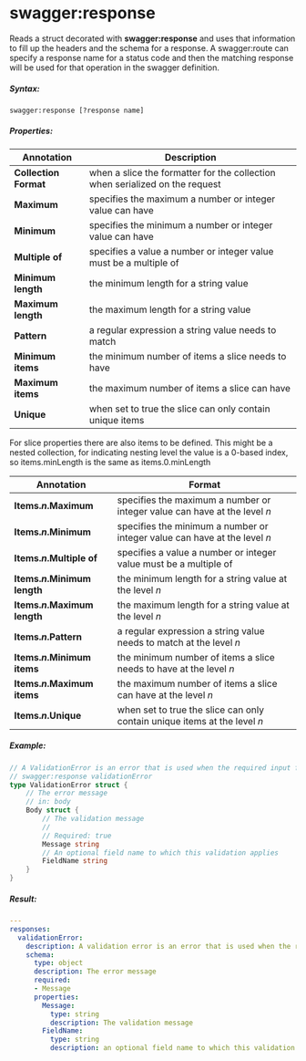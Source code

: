 # swagger:response

Reads a struct decorated with **swagger:response** and uses that information to fill up the headers and the schema for a response.
A swagger:route can specify a response name for a status code and then the matching response will be used for that operation in the swagger definition.

<!--more-->

##### Syntax:

```
swagger:response [?response name]
```

##### Properties:

Annotation | Description
-----------|------------
**Collection Format** | when a slice the formatter for the collection when serialized on the request
**Maximum** | specifies the maximum a number or integer value can have
**Minimum** | specifies the minimum a number or integer value can have
**Multiple of** | specifies a value a number or integer value must be a multiple of
**Minimum length** | the minimum length for a string value
**Maximum length** | the maximum length for a string value
**Pattern** | a regular expression a string value needs to match
**Minimum items** | the minimum number of items a slice needs to have
**Maximum items** | the maximum number of items a slice can have
**Unique** | when set to true the slice can only contain unique items

For slice properties there are also items to be defined. This might be a nested collection, for indicating nesting
level the value is a 0-based index, so items.minLength is the same as items.0.minLength

Annotation | Format
-----------|--------
**Items.*n*.Maximum** |  specifies the maximum a number or integer value can have at the level *n*
**Items.*n*.Minimum** |  specifies the minimum a number or integer value can have at the level *n*
**Items.*n*.Multiple of** | specifies a value a number or integer value must be a multiple of
**Items.*n*.Minimum length** | the minimum length for a string value at the level *n*
**Items.*n*.Maximum length** | the maximum length for a string value at the level *n*
**Items.*n*.Pattern** | a regular expression a string value needs to match at the level *n*
**Items.*n*.Minimum items** | the minimum number of items a slice needs to have at the level *n*
**Items.*n*.Maximum items** | the maximum number of items a slice can have at the level *n*
**Items.*n*.Unique** | when set to true the slice can only contain unique items at the level *n*

##### Example:

```go
// A ValidationError is an error that is used when the required input fails validation.
// swagger:response validationError
type ValidationError struct {
	// The error message
	// in: body
	Body struct {
		// The validation message
		//
		// Required: true
		Message string
		// An optional field name to which this validation applies
		FieldName string
	}
}
```

##### Result:

```yaml
---
responses:
  validationError:
    description: A validation error is an error that is used when the required input fails validation.
    schema:
      type: object
      description: The error message
      required:
      - Message
      properties:
        Message:
          type: string
          description: The validation message
        FieldName:
          type: string
          description: an optional field name to which this validation applies
```
